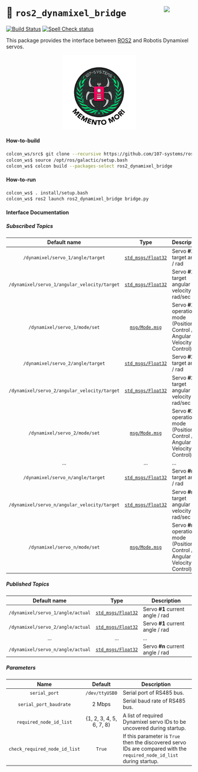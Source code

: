 <a href="https://107-systems.org/"><img align="right" src="https://raw.githubusercontent.com/107-systems/.github/main/logo/107-systems.png" width="15%"></a>
:floppy_disk: `ros2_dynamixel_bridge`
=====================================
[![Build Status](https://github.com/107-systems/ros2_dynamixel_bridge/actions/workflows/ros2.yml/badge.svg)](https://github.com/107-systems/ros2_dynamixel_bridge/actions/workflows/ros2.yml)
[![Spell Check status](https://github.com/107-systems/ros2_dynamixel_bridge/actions/workflows/spell-check.yml/badge.svg)](https://github.com/107-systems/ros2_dynamixel_bridge/actions/workflows/spell-check.yml)

This package provides the interface between [ROS2](https://github.com/ros2) and Robotis Dynamixel servos.

<p align="center">
  <a href="https://github.com/107-systems/l3xz"><img src="https://raw.githubusercontent.com/107-systems/.github/main/logo/l3xz-logo-memento-mori-github.png" width="40%"></a>
</p>

#### How-to-build
```bash
colcon_ws/src$ git clone --recursive https://github.com/107-systems/ros2_dynamixel_bridge
colcon_ws$ source /opt/ros/galactic/setup.bash
colcon_ws$ colcon build --packages-select ros2_dynamixel_bridge
```

#### How-to-run
```bash
colcon_ws$ . install/setup.bash
colcon_ws$ ros2 launch ros2_dynamixel_bridge bridge.py
```

#### Interface Documentation
##### Subscribed Topics
| Default name | Type | Description |
|:-:|:-:|-|
| `/dynamixel/servo_1/angle/target` | [`std_msgs/Float32`](https://docs.ros2.org/foxy/api/std_msgs/msg/Float32.html) | Servo **#1** target angle / rad |
| `/dynamixel/servo_1/angular_velocity/target` | [`std_msgs/Float32`](https://docs.ros2.org/foxy/api/std_msgs/msg/Float32.html) | Servo **#1** target angular velocity / rad/sec |
| `/dynamixel/servo_1/mode/set` | [`msg/Mode.msg`](msg/Mode.msg) |  Servo **#1** operation mode (Position Control / Angular Velocity Control) |
| `/dynamixel/servo_2/angle/target` | [`std_msgs/Float32`](https://docs.ros2.org/foxy/api/std_msgs/msg/Float32.html) | Servo **#2** target angle / rad |
| `/dynamixel/servo_2/angular_velocity/target` | [`std_msgs/Float32`](https://docs.ros2.org/foxy/api/std_msgs/msg/Float32.html) | Servo **#2** target angular velocity / rad/sec |
| `/dynamixel/servo_2/mode/set` | [`msg/Mode.msg`](msg/Mode.msg) |  Servo **#2** operation mode (Position Control / Angular Velocity Control) |
| ... | ... | ... |
| `/dynamixel/servo_n/angle/target` | [`std_msgs/Float32`](https://docs.ros2.org/foxy/api/std_msgs/msg/Float32.html) | Servo **#n** target angle / rad |
| `/dynamixel/servo_n/angular_velocity/target` | [`std_msgs/Float32`](https://docs.ros2.org/foxy/api/std_msgs/msg/Float32.html) | Servo **#n** target angular velocity / rad/sec |
| `/dynamixel/servo_n/mode/set` | [`msg/Mode.msg`](msg/Mode.msg) |  Servo **#n** operation mode (Position Control / Angular Velocity Control) |

##### Published Topics
| Default name | Type | Description |
|:-:|:-:|-|
| `/dynamixel/servo_1/angle/actual` | [`std_msgs/Float32`](https://docs.ros2.org/foxy/api/std_msgs/msg/Float32.html) | Servo **#1** current angle / rad |
| `/dynamixel/servo_2/angle/actual` | [`std_msgs/Float32`](https://docs.ros2.org/foxy/api/std_msgs/msg/Float32.html) | Servo **#1** current angle / rad |
| ... | ... | ... |
| `/dynamixel/servo_n/angle/actual` | [`std_msgs/Float32`](https://docs.ros2.org/foxy/api/std_msgs/msg/Float32.html) | Servo **#n** current angle / rad |

##### Parameters
| Name | Default | Description |
|:-:|:-:|-|
| `serial_port` | `/dev/ttyUSB0` | Serial port of RS485 bus. |
| `serial_port_baudrate` | 2 Mbps | Serial baud rate of RS485 bus. |
| `required_node_id_list` | {1, 2, 3, 4, 5, 6, 7, 8} | A list of required Dynamixel servo IDs to be uncovered during startup. |
| `check_required_node_id_list` | `True` | If this parameter is `True` then the discovered servo IDs are compared with the `required_node_id_list` during startup. |
